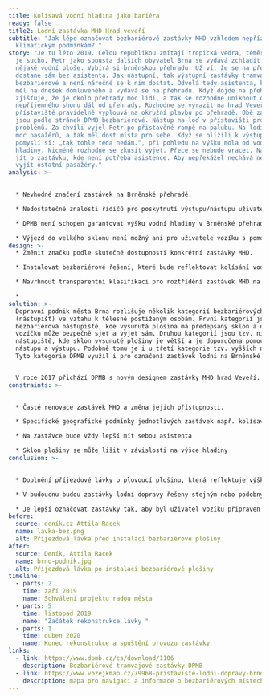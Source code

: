```yaml
---
title: Kolísavá vodní hladina jako bariéra
ready: false
title2: Lodní zastávka MHD Hrad veveří
subtitle: "Jak lépe označovat bezbariérové zastávky MHD vzhledem nepříznivým
  klimatickým podmínkám? "
story: "Je tu léto 2019. Celou republikou zmítají tropická vedra, téměř neprší –
  je sucho. Petr jako spousta dalších obyvatel Brna se vydává zchladit se k
  nějaké vodní ploše. Vybírá si brněnskou přehradu. Už ví, že se na přehradu
  dostane sám bez asistenta. Jak nástupní, tak výstupní zastávky tramvaje jsou
  bezbariérové a není náročné se k nim dostat. Odvolá tedy asistenta, kterého
  měl na dnešek domluveného a vydává se na přehradu. Když dojde na přehradu
  zjišťuje, že je okolo přehrady moc lidí, a tak se rozhodne uniknout od
  nepříjemného shonu dál od přehrady. Rozhodne se vyrazit na hrad Veveří, kam z
  přístaviště pravidelně vyplouvá na okružní plavbu po přehradě. Obě zastávky
  jsou podle stránek DPMB bezbariérové. Nástup na loď v přístavišti probíhal bez
  problémů. Za chvíli vyjel Petr po přistavěné rampě na palubu. Na lodi nebylo
  moc pasažérů, a tak měl dost místa pro sebe. Když se blížili k výstupnímu molu
  pomyslí si: „tak tohle teda nedám.“, při pohledu na výšku mola od vodní
  hladiny. Nicméně rozhodne se zkusit vyjet. Přece se nebude vracet. Navíc má
  jít o zastávku, kde není potřeba asistence. Aby nepřekážel nechává nejdříve
  vyjít ostatní pasažéry."
analysis: >-
  

  * Nevhodné značení zastávek na Brněnské přehradě.

  * Nedostatečné znalosti řidičů pro poskytnutí výstupu/nástupu uživatelům vozíku, viz pasport (XY).

  * DPMB není schopen garantovat výšku vodní hladiny v Brněnské přehradě.

  * Výjezd do velkého sklonu není možný ani pro uživatele vozíku s pomocí asistenta
design: >-
  * Změnit značku podle skutečné dostupnosti konkrétní zastávky MHD.

  * Instalovat bezbariérové řešení, které bude reflektovat kolísání vodní hladiny.

  * Navrhnout transparentní klasifikaci pro roztřídění zastávek MHD na bezbariérové s asistencí a bezbariérové bez asistence.

  *
solution: >-
  Dopravní podnik města Brna rozlišuje několik kategorií bezbariérových zastávek
  (nástupišť) ve vztahu k tělesně postiženým osobám. První kategorií jsou
  bezbariérová nástupiště, kde vysunutá plošina má předepsaný sklon a uživatel
  vozíčku může bezpečně sjet a vyjet sám. Druhou kategorií jsou tzv. nízké
  nástupiště, kde sklon vysunuté plošiny je větší a je doporučena pomoc při
  nástupu a výstupu. Podobně tomu je i u třetí kategorie tzv. vyšších nástupišť.
  Tyto kategorie DPMB využil i pro označení zastávek lodní na Brněnské přehradě.


  V roce 2017 přichází DPMB s novým designem zastávky MHD hrad Veveří. Jedná se o dřevěnou lávku, která je vystrčená až nad koryto řeky, takže lodě mohou připlouvat i za nízkého stavu vody. Za nízkého stavu vody mohli lidé využít schodů na konci mola, kterými mohli vyjít/sejít. Projektanti počítali s naplněním přehrady tak, že schody nebude v podstatě nutné použít.
constraints: >-
  

  * Časté renovace zastávek MHD a změna jejich přístupnosti.

  * Specifické geografické podmínky jednotlivých zastávek např. kolísavá hladina, výška břehu

  * Na zastávce bude vždy lepší mít sebou asistenta

  * Sklon plošiny se může lišit v závislosti na výšce hladiny
conclusion: >-
  

  * Doplnění příjezdové lávky o plovoucí plošinu, která reflektuje výšku vodní hladiny.

  * V budoucnu budou zastávky lodní dopravy řešeny stejným nebo podobným způsobem.

  * Je lepší označovat zastávky tak, aby byl uživatel vozíku připraven na horší variantu (vyšší/nižší nástupiště).
before:
  source: deník.cz Attila Racek
  name: lavka-bez.png
  alt: Příjezdová lávka před instalací bezbariérové plošiny
after:
  source: Deník, Attila Racek
  name: brno-podnik.jpg
  alt: Příjezdová lávka po instalaci bezbariérové plošiny
timeline:
  - parts: 2
    time: zaří 2019
    name: Schválení projektu radou města
  - parts: 5
    time: listopad 2019
    name: "Začátek rekonstrukce lávky "
  - parts: 1
    time: duben 2020
    name: Konec rekonstrukce a spuštění provozu zastávky
links:
  - link: https://www.dpmb.cz/cs/download/1106
    description: Bezbariérové tramvajové zastávky DPMB
  - link: https://www.vozejkmap.cz/79968-pristaviste-lodni-dopravy-brno
    description: mapa pro navigaci a informace o bezbariérových místech nejen v Brně
---
```

